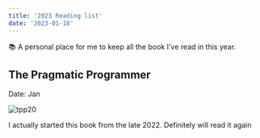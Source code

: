 ```yaml
---
title: '2023 Reading list'
date: '2023-01-18'
---
```


📚 A personal place for me to keep all the book I've read in this year.

## The Pragmatic Programmer

Date: Jan

![tpp20](https://user-images.githubusercontent.com/76930752/213099168-646cf0ba-05ea-4212-827b-354c25e3fb90.jpg)

I actually started this book from the late 2022.
Definitely will read it again
